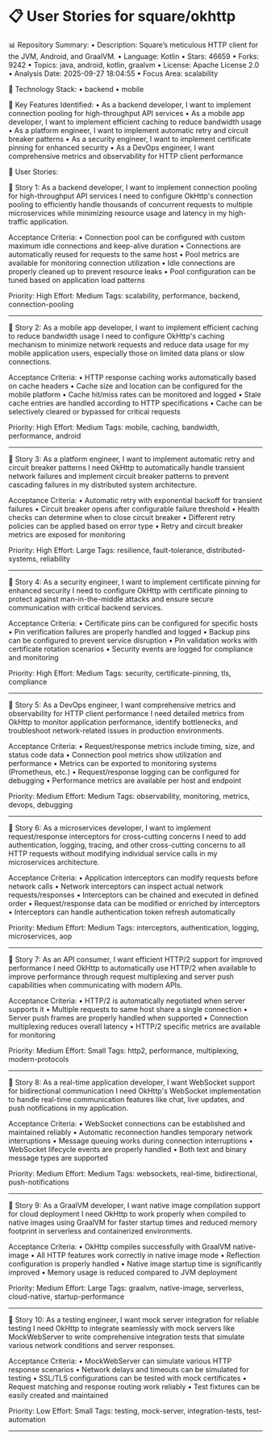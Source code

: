 📋 User Stories for square/okhttp
=================================

📊 Repository Summary:
  • Description: Square’s meticulous HTTP client for the JVM, Android, and GraalVM.
  • Language: Kotlin
  • Stars: 46659
  • Forks: 9242
  • Topics: java, android, kotlin, graalvm
  • License: Apache License 2.0
  • Analysis Date: 2025-09-27 18:04:55
  • Focus Area: scalability

🔧 Technology Stack:
  • backend
  • mobile

🎯 Key Features Identified:
  • As a backend developer, I want to implement connection pooling for high-throughput API services
  • As a mobile app developer, I want to implement efficient caching to reduce bandwidth usage
  • As a platform engineer, I want to implement automatic retry and circuit breaker patterns
  • As a security engineer, I want to implement certificate pinning for enhanced security
  • As a DevOps engineer, I want comprehensive metrics and observability for HTTP client performance

📝 User Stories:

🎯 Story 1: As a backend developer, I want to implement connection pooling for high-throughput API services
   I need to configure OkHttp's connection pooling to efficiently handle thousands of concurrent requests to multiple microservices while minimizing resource usage and latency in my high-traffic application.

   Acceptance Criteria:
   • Connection pool can be configured with custom maximum idle connections and keep-alive duration
   • Connections are automatically reused for requests to the same host
   • Pool metrics are available for monitoring connection utilization
   • Idle connections are properly cleaned up to prevent resource leaks
   • Pool configuration can be tuned based on application load patterns

   Priority: High
   Effort: Medium
   Tags: scalability, performance, backend, connection-pooling

------------------------------------------------------------

🎯 Story 2: As a mobile app developer, I want to implement efficient caching to reduce bandwidth usage
   I need to configure OkHttp's caching mechanism to minimize network requests and reduce data usage for my mobile application users, especially those on limited data plans or slow connections.

   Acceptance Criteria:
   • HTTP response caching works automatically based on cache headers
   • Cache size and location can be configured for the mobile platform
   • Cache hit/miss rates can be monitored and logged
   • Stale cache entries are handled according to HTTP specifications
   • Cache can be selectively cleared or bypassed for critical requests

   Priority: High
   Effort: Medium
   Tags: mobile, caching, bandwidth, performance, android

------------------------------------------------------------

🎯 Story 3: As a platform engineer, I want to implement automatic retry and circuit breaker patterns
   I need OkHttp to automatically handle transient network failures and implement circuit breaker patterns to prevent cascading failures in my distributed system architecture.

   Acceptance Criteria:
   • Automatic retry with exponential backoff for transient failures
   • Circuit breaker opens after configurable failure threshold
   • Health checks can determine when to close circuit breaker
   • Different retry policies can be applied based on error type
   • Retry and circuit breaker metrics are exposed for monitoring

   Priority: High
   Effort: Large
   Tags: resilience, fault-tolerance, distributed-systems, reliability

------------------------------------------------------------

🎯 Story 4: As a security engineer, I want to implement certificate pinning for enhanced security
   I need to configure OkHttp with certificate pinning to protect against man-in-the-middle attacks and ensure secure communication with critical backend services.

   Acceptance Criteria:
   • Certificate pins can be configured for specific hosts
   • Pin verification failures are properly handled and logged
   • Backup pins can be configured to prevent service disruption
   • Pin validation works with certificate rotation scenarios
   • Security events are logged for compliance and monitoring

   Priority: High
   Effort: Medium
   Tags: security, certificate-pinning, tls, compliance

------------------------------------------------------------

🎯 Story 5: As a DevOps engineer, I want comprehensive metrics and observability for HTTP client performance
   I need detailed metrics from OkHttp to monitor application performance, identify bottlenecks, and troubleshoot network-related issues in production environments.

   Acceptance Criteria:
   • Request/response metrics include timing, size, and status code data
   • Connection pool metrics show utilization and performance
   • Metrics can be exported to monitoring systems (Prometheus, etc.)
   • Request/response logging can be configured for debugging
   • Performance metrics are available per host and endpoint

   Priority: Medium
   Effort: Medium
   Tags: observability, monitoring, metrics, devops, debugging

------------------------------------------------------------

🎯 Story 6: As a microservices developer, I want to implement request/response interceptors for cross-cutting concerns
   I need to add authentication, logging, tracing, and other cross-cutting concerns to all HTTP requests without modifying individual service calls in my microservices architecture.

   Acceptance Criteria:
   • Application interceptors can modify requests before network calls
   • Network interceptors can inspect actual network requests/responses
   • Interceptors can be chained and executed in defined order
   • Request/response data can be modified or enriched by interceptors
   • Interceptors can handle authentication token refresh automatically

   Priority: Medium
   Effort: Medium
   Tags: interceptors, authentication, logging, microservices, aop

------------------------------------------------------------

🎯 Story 7: As an API consumer, I want efficient HTTP/2 support for improved performance
   I need OkHttp to automatically use HTTP/2 when available to improve performance through request multiplexing and server push capabilities when communicating with modern APIs.

   Acceptance Criteria:
   • HTTP/2 is automatically negotiated when server supports it
   • Multiple requests to same host share a single connection
   • Server push frames are properly handled when supported
   • Connection multiplexing reduces overall latency
   • HTTP/2 specific metrics are available for monitoring

   Priority: Medium
   Effort: Small
   Tags: http2, performance, multiplexing, modern-protocols

------------------------------------------------------------

🎯 Story 8: As a real-time application developer, I want WebSocket support for bidirectional communication
   I need OkHttp's WebSocket implementation to handle real-time communication features like chat, live updates, and push notifications in my application.

   Acceptance Criteria:
   • WebSocket connections can be established and maintained reliably
   • Automatic reconnection handles temporary network interruptions
   • Message queuing works during connection interruptions
   • WebSocket lifecycle events are properly handled
   • Both text and binary message types are supported

   Priority: Medium
   Effort: Medium
   Tags: websockets, real-time, bidirectional, push-notifications

------------------------------------------------------------

🎯 Story 9: As a GraalVM developer, I want native image compilation support for cloud deployment
   I need OkHttp to work properly when compiled to native images using GraalVM for faster startup times and reduced memory footprint in serverless and containerized environments.

   Acceptance Criteria:
   • OkHttp compiles successfully with GraalVM native-image
   • All HTTP features work correctly in native image mode
   • Reflection configuration is properly handled
   • Native image startup time is significantly improved
   • Memory usage is reduced compared to JVM deployment

   Priority: Medium
   Effort: Large
   Tags: graalvm, native-image, serverless, cloud-native, startup-performance

------------------------------------------------------------

🎯 Story 10: As a testing engineer, I want mock server integration for reliable testing
   I need OkHttp to integrate seamlessly with mock servers like MockWebServer to write comprehensive integration tests that simulate various network conditions and server responses.

   Acceptance Criteria:
   • MockWebServer can simulate various HTTP response scenarios
   • Network delays and timeouts can be simulated for testing
   • SSL/TLS configurations can be tested with mock certificates
   • Request matching and response routing work reliably
   • Test fixtures can be easily created and maintained

   Priority: Low
   Effort: Small
   Tags: testing, mock-server, integration-tests, test-automation

------------------------------------------------------------
